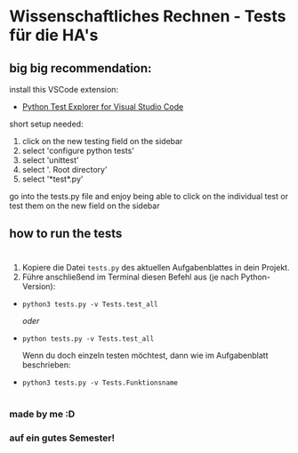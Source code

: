 # Wissenschaftliches Rechnen - Tests für die HA's

## big big recommendation:

install this VSCode extension: 
- [Python Test Explorer for Visual Studio Code](https://marketplace.visualstudio.com/items?itemName=LittleFoxTeam.vscode-python-test-adapter)

short setup needed:
1. click on the new testing field on the sidebar
2. select 'configure python tests'
3. select 'unittest'
4. select '. Root directory'
5. select '\*test\*.py'

go into the tests.py file and enjoy being able to click on the individual test or test them on the new field on the sidebar


## how to run the tests
#
1. Kopiere die Datei `tests.py` des aktuellen Aufgabenblattes in dein Projekt.
2. Führe anschließend im Terminal diesen Befehl aus (je nach Python-Version):


-   ```shell
    python3 tests.py -v Tests.test_all
    ```
    _oder_

-   ```shell
    python tests.py -v Tests.test_all
    ```
    
    Wenn du doch einzeln testen möchtest, dann wie im Aufgabenblatt beschrieben:
-   ```shell
    python3 tests.py -v Tests.Funktionsname
    ```
#
### made by me :D

### auf ein gutes Semester!